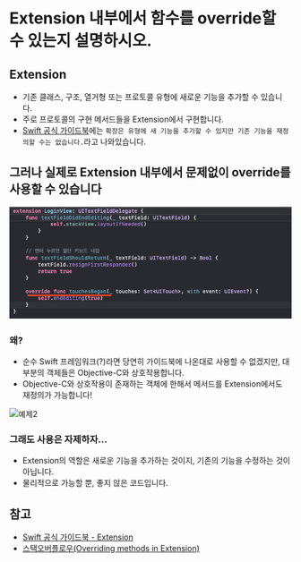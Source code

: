 # Extension 내부에서 함수를 override할 수 있는지 설명하시오.

## Extension
- 기존 클래스, 구조, 열거형 또는 프로토콜 유형에 새로운 기능을 추가할 수 있습니다.
- 주로 프로토콜의 구현 메서드들을 Extension에서 구현합니다.
- [Swift 공식 가이드북](https://docs.swift.org/swift-book/LanguageGuide/Extensions.html)에는 `확장은 유형에 새 기능을 추가할 수 있지만 기존 기능을 재정의할 수는 없습니다.`라고 나와있습니다.

## 그러나 실제로 Extension 내부에서 문제없이 override를 사용할 수 있습니다
![예제1](./override%EA%B0%80%EB%8A%A5%EC%98%88%EC%A0%9C.png)
### 왜?
- 순수 Swift 프레임워크(?)라면 당연히 가이드북에 나온대로 사용할 수 없겠지만, 대부분의 객체들은 Objective-C와 상호작용합니다. 
- Objective-C와 상호작용이 존재하는 객체에 한해서 메서드를 Extension에서도 재정의가 가능합니다!

![예제2](./)

### 그래도 사용은 자제하자...
- Extension의 역할은 새로운 기능을 추가하는 것이지, 기존의 기능을 수정하는 것이 아닙니다.
- 물리적으로 가능할 뿐, 좋지 않은 코드입니다.

## 참고
- [Swift 공식 가이드북 - Extension](https://docs.swift.org/swift-book/LanguageGuide/Extensions.html)
- [스택오버플로우(Overriding methods in Extension)](https://stackoverflow.com/questions/38213286/overriding-methods-in-swift-extensions/38270173)

